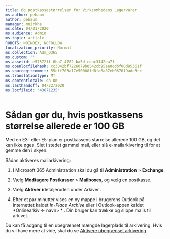 ```yaml
---
title: Øg postkassestørrelsen for Virksomhedens Lagervarer
ms.author: pebaum
author: pebaum
manager: mnirkhe
ms.date: 04/21/2020
ms.audience: Admin
ms.topic: article
ROBOTS: NOINDEX, NOFOLLOW
localization_priority: Normal
ms.collection: Adm_O365
ms.custom: ''
ms.assetid: e57572ff-0ba7-4782-ba5d-cdac3142ea71
ms.openlocfilehash: cc3842bf7226079b8542cb95aa0cdbf00d95361f
ms.sourcegitcommit: 55eff703a17e500681d8fa6a87eb067019ade3cc
ms.translationtype: MT
ms.contentlocale: da-DK
ms.lasthandoff: 04/22/2020
ms.locfileid: "43671235"
---
```

# <a name="what-to-do-if-your-mailbox-size-is-already-100gb"></a>Sådan gør du, hvis postkassens størrelse allerede er 100 GB

Med en E3- eller E5-plan er postkassens størrelse allerede 100 GB, og det kan ikke øges. Slet i stedet gammel mail, eller slå e-mailarkivering til for at gemme den i skyen. 
  
Sådan aktiveres mailarkivering:
  
1. I Microsoft 365 Administration skal du gå til **Administration** \> **Exchange**. 
    
2. Vælg **Modtagere Postkasser** \> **Mailboxes**, og vælg en postkasse. 
    
3. Vælg **Aktivér** **i**detaljeruden under Arkiver . 
    
4. Efter et par minutter vises en ny mappe i brugerens Outlook på internettet kaldet *In-Place Archive* eller i Outlook-appen kaldet *Onlinearkiv \<- navn\> * . Din bruger kan trække og slippe mails til arkivet. 
    
Du kan få adgang til en ubegrænset mængde lagerplads til arkivering. Hvis du vil have mere at vide, skal du se [Aktivere ubegrænset arkivering](https://docs.microsoft.com/office365/securitycompliance/enable-unlimited-archiving).
  


